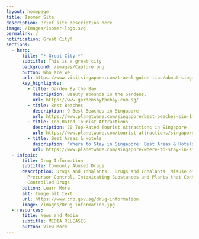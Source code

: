 ```yaml
---
layout: homepage
title: Isomer Site
description: Brief site description here
image: /images/isomer-logo.svg
permalink: /
notification: Great City!
sections:
  - hero:
      title: "* Great City *"
      subtitle: This is a great city
      background: /images/Capture.png
      button: Who are we
      url: https://www.visitsingapore.com/travel-guide-tips/about-singapore/
      key_highlights:
        - title: Garden By the Bay
          description: Beauty abounds in the Gardens.
          url: https://www.gardensbythebay.com.sg/
        - title: Best Beaches
          description: 9 Best Beaches in Singapore
          url: https://www.planetware.com/singapore/best-beaches-sin-1-8.htm
        - title: Top-Rated Tourist Attractions
          description: 20 Top-Rated Tourist Attractions in Singapore
          url: https://www.planetware.com/tourist-attractions/singapore-sin.htm
        - title: Best Areas & Hotels
          description: "Where to Stay in Singapore: Best Areas & Hotels"
          url: https://www.planetware.com/singapore/where-to-stay-in-singapore-best-areas-hotels-sin-1-2.htm
  - infopic:
      title: Drug Information
      subtitle: Commonly Abused Drugs
      description: Drugs and Inhalants,  Drugs and Inhalants  Misuse of Drugs Act,
        Precursor Control, Intoxicating Substances and Plants that Contain
        Controlled Drugs
      button: Learn More
      alt: Image alt text
      url: https://www.cnb.gov.sg/drug-information
      image: /images/Drug information.jpg
  - resources:
      title: News and Media
      subtitle: MEDIA RELEASES
      button: View More
---
```

